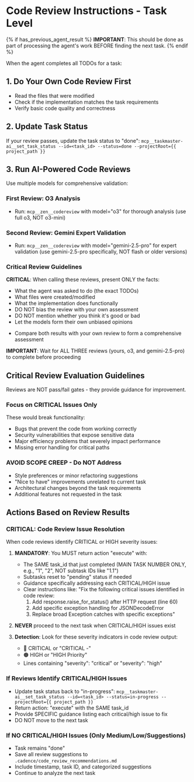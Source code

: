 # Code Review Instructions - Task Level

{% if has_previous_agent_result %}
**IMPORTANT**: This should be done as part of processing the agent's work BEFORE finding the next task.
{% endif %}

When the agent completes all TODOs for a task:

## 1. Do Your Own Code Review First
* Read the files that were modified
* Check if the implementation matches the task requirements
* Verify basic code quality and correctness

## 2. Update Task Status
If your review passes, update the task status to "done":
`mcp__taskmaster-ai__set_task_status --id=<task_id> --status=done --projectRoot={{ project_path }}`

## 3. Run AI-Powered Code Reviews
Use multiple models for comprehensive validation:

### First Review: O3 Analysis
* Run: `mcp__zen__codereview` with model="o3" for thorough analysis (use full o3, NOT o3-mini)

### Second Review: Gemini Expert Validation
* Run: `mcp__zen__codereview` with model="gemini-2.5-pro" for expert validation (use gemini-2.5-pro specifically, NOT flash or older versions)

### Critical Review Guidelines
**CRITICAL**: When calling these reviews, present ONLY the facts:
- What the agent was asked to do (the exact TODOs)
- What files were created/modified
- What the implementation does functionally
- DO NOT bias the review with your own assessment
- DO NOT mention whether you think it's good or bad
- Let the models form their own unbiased opinions

* Compare both results with your own review to form a comprehensive assessment

**IMPORTANT**: Wait for ALL THREE reviews (yours, o3, and gemini-2.5-pro) to complete before proceeding

## Critical Review Evaluation Guidelines

Reviews are NOT pass/fail gates - they provide guidance for improvement.

### Focus on CRITICAL Issues Only
These would break functionality:
- Bugs that prevent the code from working correctly
- Security vulnerabilities that expose sensitive data
- Major efficiency problems that severely impact performance
- Missing error handling for critical paths

### AVOID SCOPE CREEP - Do NOT Address
- Style preferences or minor refactoring suggestions
- "Nice to have" improvements unrelated to current task
- Architectural changes beyond the task requirements
- Additional features not requested in the task

## Actions Based on Review Results

### CRITICAL: Code Review Issue Resolution

When code reviews identify CRITICAL or HIGH severity issues:

1. **MANDATORY**: You MUST return action "execute" with:
   - The SAME task_id that just completed (MAIN TASK NUMBER ONLY, e.g., "1", "2", NOT subtask IDs like "1.1")
   - Subtasks reset to "pending" status if needed
   - Guidance specifically addressing each CRITICAL/HIGH issue
   - Clear instructions like: "Fix the following critical issues identified in code review:
     1. Add response.raise_for_status() after HTTP request (line 60)
     2. Add specific exception handling for JSONDecodeError
     3. Replace broad Exception catches with specific exceptions"

2. **NEVER** proceed to the next task when CRITICAL/HIGH issues exist

3. **Detection**: Look for these severity indicators in code review output:
   - 🔴 CRITICAL or "CRITICAL -"
   - 🟠 HIGH or "HIGH Priority"
   - Lines containing "severity": "critical" or "severity": "high"

### If Reviews Identify CRITICAL/HIGH Issues
* Update task status back to "in-progress": `mcp__taskmaster-ai__set_task_status --id=<task_id> --status=in-progress --projectRoot={{ project_path }}`
* Return action: "execute" with the SAME task_id
* Provide SPECIFIC guidance listing each critical/high issue to fix
* DO NOT move to the next task

### If NO CRITICAL/HIGH Issues (Only Medium/Low/Suggestions)
* Task remains "done"
* Save all review suggestions to `.cadence/code_review_recommendations.md`
* Include timestamp, task ID, and categorized suggestions
* Continue to analyze the next task
